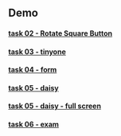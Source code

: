 

## Demo
#### [task 02 - Rotate Square Button](https://knazarenko.github.io/task02_rotate_sq_button/)
#### [task 03 - tinyone](https://knazarenko.github.io/task03_tinyone/)
#### [task 04 - form](https://knazarenko.github.io/task04_form/)
#### [task 05 - daisy](https://knazarenko.github.io/task05_daisy/)
#### [task 05 - daisy - full screen](https://knazarenko.github.io/task05_daisy%20-%20full%20screen/)
#### [task 06 - exam](https://knazarenko.github.io/task06_exam/dist/)


